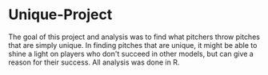 # Unique-Project

The goal of this project and analysis was to find what pitchers throw pitches that are simply unique. In finding pitches that are unique, it might be able to shine a light on players who don't succeed in other models, but can give a reason for their success. All analysis was done in R.
